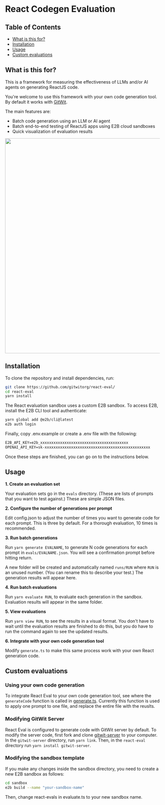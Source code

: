 # React Codegen Evaluation

## Table of Contents

- [What is this for?](#what-is-this-for)
- [Installation](#installation)
- [Usage](#usage)
- [Custom evaluations](#custom-evaluations)

## What is this for?

This is a framework for measuring the effectiveness of LLMs and/or AI agents on generating ReactJS code.

You're welcome to use this framework with your own code generation tool. By default it works with [GitWit](https://github.com/gitwitorg/gitwit-server).

The main features are:
- Batch code generation using an LLM or AI agent
- Batch end-to-end testing of ReactJS apps using E2B cloud sandboxes
- Quick visualization of evaluation results

<img src="https://github.com/gitwitorg/react-eval/assets/33395784/63e918f4-034a-4b64-9d7b-1daa750eff2a" width="700" />

## Installation

To clone the repository and install dependencies, run:

```bash
git clone https://github.com/gitwitorg/react-eval/
cd react-eval
yarn install
```

The React evaluation sandbox uses a custom E2B sandbox. To access E2B, install the E2B CLI tool and authenticate:

```bash
yarn global add @e2b/cli@latest
e2b auth login
```

Finally, copy .env.example or create a .env file with the following:

```txt
E2B_API_KEY=e2b_xxxxxxxxxxxxxxxxxxxxxxxxxxxxxxxxxxxxxxxx
OPENAI_API_KEY=sk-xxxxxxxxxxxxxxxxxxxxxxxxxxxxxxxxxxxxxxxxxxxxxxxx
```

Once these steps are finished, you can go on to the instructions below.

## Usage

**1. Create an evaluation set**

Your evaluation sets go in the `evals` directory. (These are lists of prompts that you want to test against.) These are simple JSON files.

**2. Configure the number of generations per prompt**

Edit config.json to adjust the number of times you want to generate code for each prompt. This is three by default. For a thorough evaluation, 10 times is recommended.

**3. Run batch generations**

Run `yarn generate EVALNAME`, to generate N code generations for each prompt in `evals/EVALNAME.json`. You will see a confirmation prompt before hitting return.

A new folder will be created and automatically named `runs/RUN` where `RUN` is an unused number. (You can rename this to describe your test.) The generation results will appear here.

**4. Run batch evaluations**

Run `yarn evaluate RUN`, to evaluate each generation in the sandbox. Evaluation results will appear in the same folder.

**5. View evaluations**

Run `yarn view RUN`, to see the results in a visual format. You don't have to wait until the evaluation results are finished to do this, but you do have to run the command again to see the updated results.

**6. Integrate with your own code generation tool**

Modify `generate.ts` to make this same process work with your own React generation code.

## Custom evaluations

### Using your own code generation

To integrate React Eval to your own code generation tool, see where the `generateCode` function is called in [generate.ts](https://github.com/gitwitorg/react-eval/blob/main/generate.ts#L70). Currently this function is used to apply one prompt to one file, and replace the entire file with the reuslts.

### Modifying GitWit Server

React Eval is configured to generate code with GitWit server by default. To modify the server code, first fork and clone [gitwit-server](https://github.com/gitwitorg/gitwit-server) to your computer. In the `gitwit-server` directory, run `yarn link`. Then, in the `react-eval` directory run `yarn install gitwit-server`.

### Modifying the sandbox template

If you make any changes inside the sandbox directory, you need to create a new E2B sandbox as follows:

```bash
cd sandbox
e2b build --name "your-sandbox-name"
```

Then, change react-evals in evaluate.ts to your new sandbox name.
